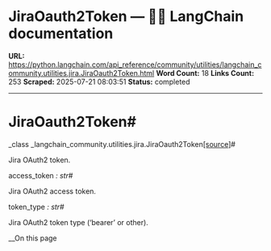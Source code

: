 # JiraOauth2Token — 🦜🔗 LangChain  documentation

**URL:** https://python.langchain.com/api_reference/community/utilities/langchain_community.utilities.jira.JiraOauth2Token.html
**Word Count:** 18
**Links Count:** 253
**Scraped:** 2025-07-21 08:03:51
**Status:** completed

---

# JiraOauth2Token\#

_class _langchain\_community.utilities.jira.JiraOauth2Token[\[source\]](https://python.langchain.com/api_reference/_modules/langchain_community/utilities/jira.html#JiraOauth2Token)\#     

Jira OAuth2 token.

access\_token _: str_\#     

Jira OAuth2 access token.

token\_type _: str_\#     

Jira OAuth2 token type \(‘bearer’ or other\).

__On this page
